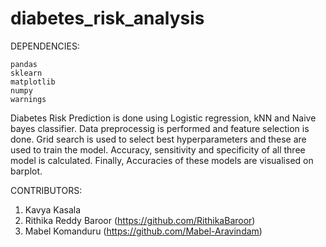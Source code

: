 # diabetes_risk_analysis

DEPENDENCIES:
```
pandas
sklearn
matplotlib
numpy
warnings
```
Diabetes Risk Prediction is done using Logistic regression, kNN and Naive bayes classifier.
Data preprocessig is performed and feature selection is done.
Grid search is used to select best hyperparameters and these are used to train the model.
Accuracy, sensitivity and specificity of all three model is calculated.
Finally, Accuracies of these models are visualised on barplot.

CONTRIBUTORS:
1) Kavya Kasala 
2) Rithika Reddy Baroor (https://github.com/RithikaBaroor)
3) Mabel Komanduru (https://github.com/Mabel-Aravindam)
